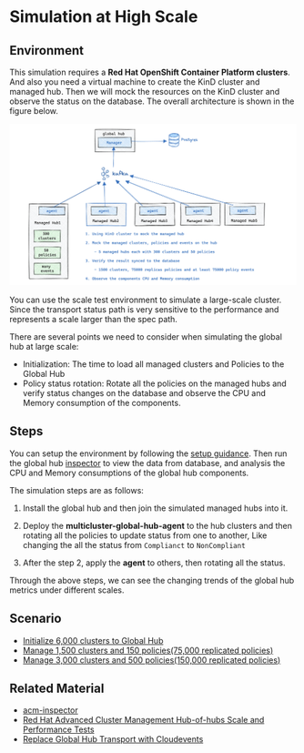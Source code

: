 # Simulation at High Scale

## Environment

This simulation requires a **Red Hat OpenShift Container Platform clusters**. And also you need a virtual machine to create the KinD cluster and managed hub. Then we will mock the resources on the KinD cluster and observe the status on the database. The overall architecture is shown in the figure below.

![Scale Test Environment](./../images/global-hub-scale-test-overview.png)

You can use the scale test environment to simulate a large-scale cluster. Since the transport status path is very sensitive to the performance and represents a scale larger than the spec path.

There are several points we need to consider when simulating the global hub at large scale:

- Initialization: The time to load all managed clusters and Policies to the Global Hub
- Policy status rotation: Rotate all the policies on the managed hubs and verify status changes on the database and observe the CPU and Memory consumption of the components.

## Steps

You can setup the environment by following the [setup guidance](./setup/README.md). Then run the global hub [inspector](./inspector/README.md) to view the data from database, and analysis the CPU and Memory consumptions of the global hub components.

The simulation steps are as follows:

1. Install the global hub and then join the simulated managed hubs into it.

2. Deploy the **multicluster-global-hub-agent** to the hub clusters and then rotating all the policies to update status from one to another, Like changing the all the status from `Complianct` to `NonCompliant`

3. After the step 2, apply the **agent** to others, then rotating all the status.

Through the above steps, we can see the changing trends of the global hub metrics under different scales.

## Scenario

- [Initialize 6,000 clusters to Global Hub](./scenario/Scenario1:%206000_clusters.md)
- [Manage 1,500 clusters and 150 policies(75,000 replicated policies)](./scenario/Scenario2:%201500_clusters_150_policies.md)
- [Manage 3,000 clusters and 500 policies(150,000 replicated policies)](./scenario/Scenario3:%203000_clusters_500_policies.md)

## Related Material

- [acm-inspector](https://github.com/bjoydeep/acm-inspector)
- [Red Hat Advanced Cluster Management Hub-of-hubs Scale and Performance Tests](https://docs.google.com/presentation/d/1z6hESoacKRHuBQ-7I8nqWBuMnw7Z6CAw/edit#slide=id.p1)
- [Replace Global Hub Transport with Cloudevents](https://github.com/stolostron/multicluster-global-hub/issues/310)